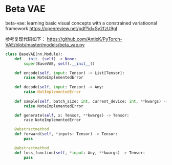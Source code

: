 # Beta VAE

beta-vae: learning basic visual concepts with a constrained variatioonal framework
https://openreview.net/pdf?id=Sy2fzU9gl

参考复现代码如下：
https://github.com/AntixK/PyTorch-VAE/blob/master/models/beta_vae.py

~~~python
class BaseVAE(nn.Module):
    def __init__(self) -> None:
        super(BaseVAE, self).__init__()

    def encode(self, input: Tensor) -> List[Tensor]:
        raise NoteImplementedError
    
    def decode(self, input: Tensor) -> Any:
        raise NotImplementedError
    
    def sample(self, batch_size: int, current_device: int, **kwargs) -> Tensor:
        raise NoteImplementedError

    def generate(self, x: Tensor, **kwargs) -> Tensor:
        rase NoteImplementedError

    @abstractmethod
    def forward(self, *inputs: Tensor) -> Tensor:
        pass

    @abstractmethod
    def loss_function(self, *input: Any, **kwargs) -> Tensor:
        pass
~~~

~~~python

~~~